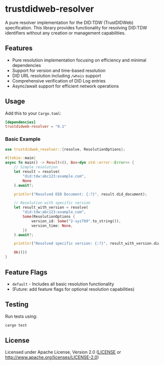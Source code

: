 # trustdidweb-resolver

A pure resolver implementation for the DID:TDW (TrustDIDWeb) specification. This library provides functionality for resolving DID:TDW identifiers without any creation or management capabilities.

## Features

- Pure resolution implementation focusing on efficiency and minimal dependencies
- Support for version and time-based resolution
- DID URL resolution including `/whois` support
- Comprehensive verification of DID Log entries
- Async/await support for efficient network operations

## Usage

Add this to your `Cargo.toml`:

```toml
[dependencies]
trustdidweb-resolver = "0.1"
```

### Basic Example

```rust
use trustdidweb_resolver::{resolve, ResolutionOptions};

#[tokio::main]
async fn main() -> Result<(), Box<dyn std::error::Error>> {
    // Simple resolution
    let result = resolve(
        "did:tdw:abc123:example.com",
        None
    ).await?;

    println!("Resolved DID Document: {:?}", result.did_document);

    // Resolution with specific version
    let result_with_version = resolve(
        "did:tdw:abc123:example.com",
        Some(ResolutionOptions {
            version_id: Some("2-xyz789".to_string()),
            version_time: None,
        })
    ).await?;

    println!("Resolved specific version: {:?}", result_with_version.did_document);

    Ok(())
}
```

## Feature Flags

- `default` - Includes all basic resolution functionality
- (Future: add feature flags for optional resolution capabilities)

## Testing

Run tests using:

```bash
cargo test
```

## License

Licensed under Apache License, Version 2.0 ([LICENSE](LICENSE) or http://www.apache.org/licenses/LICENSE-2.0)
